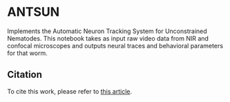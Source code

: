 # ANTSUN

Implements the Automatic Neuron Tracking System for Unconstrained Nematodes. This notebook takes as input raw video data from NIR and confocal microscopes and outputs neural traces and behavioral parameters for that worm.

## Citation
To cite this work, please refer to [this article](https://github.com/flavell-lab/AtanasKim-Cell2023/tree/main#citation).
